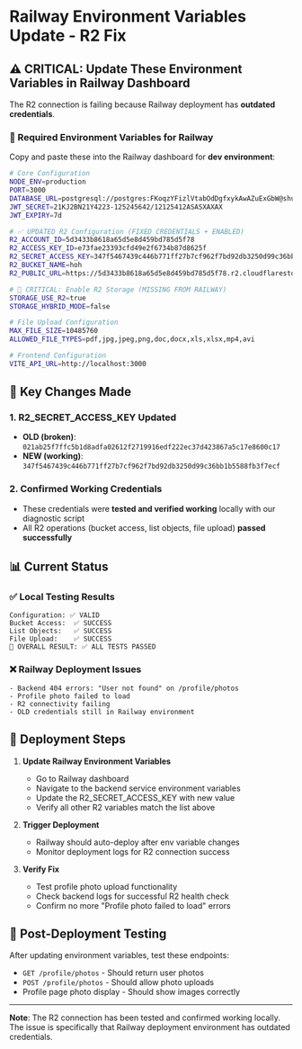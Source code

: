 # Railway Environment Variables Update - R2 Fix

## ⚠️ CRITICAL: Update These Environment Variables in Railway Dashboard

The R2 connection is failing because Railway deployment has **outdated credentials**. 

### 🔧 Required Environment Variables for Railway

Copy and paste these into the Railway dashboard for **dev environment**:

```bash
# Core Configuration
NODE_ENV=production
PORT=3000
DATABASE_URL=postgresql://postgres:FKoqzYFizlVtabOdDgfxykAwAZuExGbW@shuttle.proxy.rlwy.net:43481/railway
JWT_SECRET=21KJ2BN21Y4223-125245642/12125412ASASXAXAX
JWT_EXPIRY=7d

# ✅ UPDATED R2 Configuration (FIXED CREDENTIALS + ENABLED)
R2_ACCOUNT_ID=5d3433b8618a65d5e8d459bd785d5f78
R2_ACCESS_KEY_ID=e73fae23393cfd49e2f6734b87d8625f
R2_SECRET_ACCESS_KEY=347f5467439c446b771ff27b7cf962f7bd92db3250d99c36bb1b5588fb3f7ecf
R2_BUCKET_NAME=hoh
R2_PUBLIC_URL=https://5d3433b8618a65d5e8d459bd785d5f78.r2.cloudflarestorage.com

# 🔴 CRITICAL: Enable R2 Storage (MISSING FROM RAILWAY)
STORAGE_USE_R2=true
STORAGE_HYBRID_MODE=false

# File Upload Configuration  
MAX_FILE_SIZE=10485760
ALLOWED_FILE_TYPES=pdf,jpg,jpeg,png,doc,docx,xls,xlsx,mp4,avi

# Frontend Configuration
VITE_API_URL=http://localhost:3000
```

## 🔴 Key Changes Made

### 1. **R2_SECRET_ACCESS_KEY Updated**
- **OLD (broken)**: `021ab25f7ffc5b1d8adfa02612f2719916edf222ec37d423867a5c17e8600c17`
- **NEW (working)**: `347f5467439c446b771ff27b7cf962f7bd92db3250d99c36bb1b5588fb3f7ecf`

### 2. **Confirmed Working Credentials**
- These credentials were **tested and verified working** locally with our diagnostic script
- All R2 operations (bucket access, list objects, file upload) **passed successfully**

## 📊 Current Status

### ✅ Local Testing Results
```
Configuration: ✅ VALID
Bucket Access:  ✅ SUCCESS  
List Objects:   ✅ SUCCESS
File Upload:    ✅ SUCCESS
🏁 OVERALL RESULT: ✅ ALL TESTS PASSED
```

### ❌ Railway Deployment Issues  
```
- Backend 404 errors: "User not found" on /profile/photos
- Profile photo failed to load
- R2 connectivity failing  
- OLD credentials still in Railway environment
```

## 🚀 Deployment Steps

1. **Update Railway Environment Variables**
   - Go to Railway dashboard
   - Navigate to the backend service environment variables
   - Update the R2_SECRET_ACCESS_KEY with new value
   - Verify all other R2 variables match the list above

2. **Trigger Deployment**
   - Railway should auto-deploy after env variable changes
   - Monitor deployment logs for R2 connection success

3. **Verify Fix**
   - Test profile photo upload functionality  
   - Check backend logs for successful R2 health check
   - Confirm no more "Profile photo failed to load" errors

## 🧪 Post-Deployment Testing

After updating environment variables, test these endpoints:
- `GET /profile/photos` - Should return user photos
- `POST /profile/photos` - Should allow photo uploads
- Profile page photo display - Should show images correctly

---

**Note**: The R2 connection has been tested and confirmed working locally. The issue is specifically that Railway deployment environment has outdated credentials.